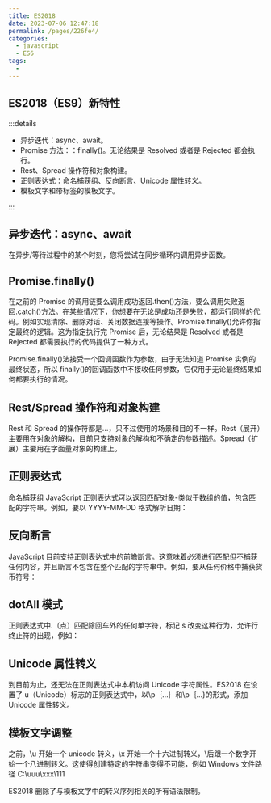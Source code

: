 ```yaml
---
title: ES2018
date: 2023-07-06 12:47:18
permalink: /pages/226fe4/
categories:
  - javascript
  - ES6
tags:
  -
---
```


## ES2018（ES9）新特性

:::details

- 异步迭代：async、await。
- Promise 方法：：finally()。无论结果是 Resolved 或者是 Rejected 都会执行。
- Rest、Spread 操作符和对象构建。
- 正则表达式：命名捕获组、反向断言、Unicode 属性转义。
- 模板文字和带标签的模板文字。

:::

## 异步迭代：async、await

在异步/等待过程中的某个时刻，您将尝试在同步循环内调用异步函数。

## Promise.finally()

在之前的 Promise 的调用链要么调用成功返回.then()方法，要么调用失败返回.catch()方法。在某些情况下，你想要在无论是成功还是失败，都运行同样的代码。例如实现清除、删除对话、关闭数据连接等操作。Promise.finally()允许你指定最终的逻辑。这为指定执行完 Promise 后，无论结果是 Resolved 或者是 Rejected 都需要执行的代码提供了一种方式。

Promise.finally()法接受一个回调函数作为参数，由于无法知道 Promise 实例的最终状态，所以 finally()的回调函数中不接收任何参数，它仅用于无论最终结果如何都要执行的情况。

## Rest/Spread 操作符和对象构建

Rest 和 Spread 的操作符都是...，只不过使用的场景和目的不一样。Rest（展开）主要用在对象的解构，目前只支持对象的解构和不确定的参数描述。Spread（扩展）主要用在字面量对象的构建上。

## 正则表达式

命名捕获组
JavaScript 正则表达式可以返回匹配对象-类似于数组的值，包含匹配的字符串。例如，要以 YYYY-MM-DD 格式解析日期：

## 反向断言

JavaScript 目前支持正则表达式中的前瞻断言。这意味着必须进行匹配但不捕获任何内容，并且断言不包含在整个匹配的字符串中。例如，要从任何价格中捕获货币符号：

## dotAll 模式

正则表达式中.（点）匹配除回车外的任何单字符，标记 s 改变这种行为，允许行终止符的出现，例如：

## Unicode 属性转义

到目前为止，还无法在正则表达式中本机访问 Unicode 字符属性。ES2018 在设置了 u（Unicode）标志的正则表达式中，以\p｛…｝和\p｛…}的形式，添加 Unicode 属性转义。

## 模板文字调整

之前，\u 开始一个 unicode 转义，\x 开始一个十六进制转义，\后跟一个数字开始一个八进制转义。这使得创建特定的字符串变得不可能，例如 Windows 文件路径 C:\uuu\xxx\111

ES2018 删除了与模板文字中的转义序列相关的所有语法限制。
